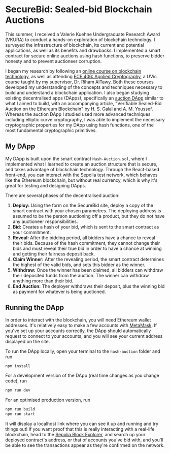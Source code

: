 # SecureBid: Sealed-bid Blockchain Auctions

This summer, I received a Valerie Kuehne Undergraduate Research Award (VKURA) to conduct a hands-on exploration of blockchain technology. I surveyed the infrastructure of blockchain, its current and potential applications, as well as its benefits and drawbacks. I implemented a smart contract for secure online auctions using hash functions, to preserve bidder honesty and to prevent auctioneer corruption.

I began my research by following an [online course on blockchain technology](https://www.pulpspy.com/courses/blockchain/index.html), as well as attending [ECE 406: Applied Cryptography](https://heat.csc.uvic.ca/coview/course/2024011/ECE406), a UVic course taught by my supervisor, Dr. Riham AlTawy. Both these courses developed my understanding of the concepts and techniques necessary to build and understand a blockchain application. I also began studying existing decentralised apps (DApps), specifically an [auction DApp](https://github.com/HSG88/AuctionContract) similar to what I aimed to build, with an accompanying article, "Verifiable Sealed-Bid Auction on the Ethereum Blockchain" by  H. S. Galal and A. M. Youssef. Whereas the auction DApp I studied used more advanced techniques including elliptic curve cryptography, I was able to implement the necessary cryptographic properties for my DApp using hash functions, one of the most fundamental cryptographic primitives.

## My DApp

My DApp is built upon the smart contract `Hash-Auction.sol`, where I implemented what I learned to create an auction structure that is secure, and takes advantage of blockchain technology. Through the React-based front-end, you can interact with the Sepolia test network, which behaves like the Ethereum blockchain, but without real currency, which is why it's great for testing and designing DApps.

There are several phases of the decentralised auction:

1. **Deploy:** Using the form on the SecureBid site, deploy a copy of the smart contract with your chosen parametres. The deploying address is assumed to be the person auctioning off a product, but they do not have any auctioneer responsibilities.
2. **Bid:** Creates a hash of your bid, which is sent to the smart contract as your commitment.
3. **Reveal:** After the bidding period, all bidders have a chance to reveal their bids. Because of the hash commitment, they cannot change their bids and must reveal their true bid in order to have a chance at winning and getting their fairness deposit back.
4. **Claim Winner:** After the revealing period, the smart contract determines the highest of the valid bids, and sets this bidder as the winner.
5. **Withdraw:** Once the winner has been claimed, all bidders can withdraw their deposited funds from the auction. The winner can withdraw anything more than their bid.
6. **End Auction:** The deployer withdraws their deposit, plus the winning bid as payment for whatever is being auctioned.

## Running the DApp

In order to interact with the blockchain, you will need Ethereum wallet addresses. It's relatively easy to make a few accounts with [MetaMask](https://metamask.io/). If you've set up your accounts correctly, the DApp should automatically request to connect to your accounts, and you will see your current address displayed on the site.

To run the DApp locally, open your terminal to the `hash-auction` folder and run

```bash
npm install
```

For a development version of the DApp (real time changes as you change code), run

```bash
npm run dev
```

For an optimised production version, run

```bash
npm run build
npm run start
```

It will display a localhost link where you can see it up and running and try things out! If you want proof that this is really interacting with a real-life blockchain, head to the [Sepolia Block Explorer](https://sepolia.etherscan.io/), and search up your deployed contract's address, or that of accounts you've bid with, and you'll be able to see the transactions appear as they're confirmed on the network.
